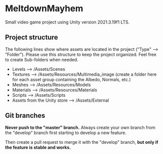 # MeltdownMayhem
Small video game project using Unity version 2021.3.19f1 LTS.

## Project structure
The following lines show where assets are located in the project ("Type" --> "Folder").
Please use this structure to keep the project organized. Feel free to create Sub-folders when needed.

- Levels --> /Assets/Scenes
- Textures --> /Assets/Resources/Multimedia_image (create a folder here for each asset group containing the Albedo, Normals, etc.)
- Meshes --> /Assets/Resources/Models
- Materials --> /Assets/Resources/Materials
- Scripts --> /Assets/Scripts
- Assets from the Unity store --> /Assets/External

## Git branches
**Never push to the "master" branch.** Always create your own branch from the "develop" branch first starting to develop a new feature. 

Then create a pull request to merge it with the "develop" branch, **but only if the feature is stable and works.**
